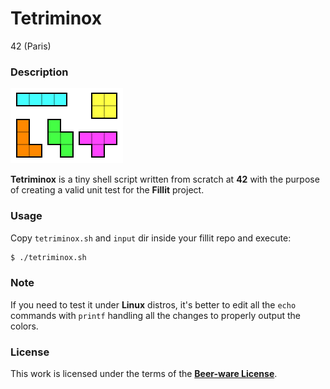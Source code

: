 # **Tetriminox**

42 (Paris)

### **Description**

![tetriminos](img/tetriminos.svg)

**Tetriminox** is a tiny shell script written from scratch at **42** with the purpose
of creating a valid unit test for the **Fillit** project.

### **Usage**

Copy `tetriminox.sh` and `input` dir inside your fillit repo and execute:

```bash
$ ./tetriminox.sh
```

### **Note**

If you need to test it under **Linux** distros, it's better to edit all the `echo` commands with `printf` handling all the changes to properly output the colors.

### **License**

This work is licensed under the terms of the **[Beer-ware License](https://fedoraproject.org/wiki/Licensing/Beerware)**.
